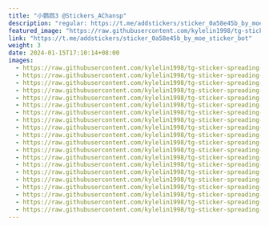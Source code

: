```yaml
---
title: "小鹦鹉3 @Stickers_AChansp"
description: "regular: https://t.me/addstickers/sticker_0a58e45b_by_moe_sticker_bot"
featured_image: "https://raw.githubusercontent.com/kylelin1998/tg-sticker-spreading-worldwide-images/main/img/f993ae4a-9084-44e5-b7d6-0942acc97e04.jpg"
link: "https://t.me/addstickers/sticker_0a58e45b_by_moe_sticker_bot"
weight: 3
date: 2024-01-15T17:10:14+08:00
images:
  - https://raw.githubusercontent.com/kylelin1998/tg-sticker-spreading-worldwide-images/main/img/f993ae4a-9084-44e5-b7d6-0942acc97e04.jpg
  - https://raw.githubusercontent.com/kylelin1998/tg-sticker-spreading-worldwide-images/main/img/680c7547-7456-44f9-aa83-d10a4412a0d0.jpg
  - https://raw.githubusercontent.com/kylelin1998/tg-sticker-spreading-worldwide-images/main/img/cc7d4153-4707-47ab-a980-c9cb53a95334.jpg
  - https://raw.githubusercontent.com/kylelin1998/tg-sticker-spreading-worldwide-images/main/img/41897229-2fee-4fd8-8a99-251da178bca9.jpg
  - https://raw.githubusercontent.com/kylelin1998/tg-sticker-spreading-worldwide-images/main/img/f21718a5-3330-4c53-b37c-065a2efb214c.jpg
  - https://raw.githubusercontent.com/kylelin1998/tg-sticker-spreading-worldwide-images/main/img/3c2d05b9-4bb5-4cd1-88b1-fd09b729b5c3.jpg
  - https://raw.githubusercontent.com/kylelin1998/tg-sticker-spreading-worldwide-images/main/img/62308e9e-7fd9-4947-b314-3e67f8166ee0.jpg
  - https://raw.githubusercontent.com/kylelin1998/tg-sticker-spreading-worldwide-images/main/img/c83a0084-8498-4687-8ff5-5dd149fa928c.jpg
  - https://raw.githubusercontent.com/kylelin1998/tg-sticker-spreading-worldwide-images/main/img/9f476705-23e9-4cec-b256-2ec83a93d76e.jpg
  - https://raw.githubusercontent.com/kylelin1998/tg-sticker-spreading-worldwide-images/main/img/71f55066-a31e-42f7-aca8-ed36411fdf9d.jpg
  - https://raw.githubusercontent.com/kylelin1998/tg-sticker-spreading-worldwide-images/main/img/e3748691-08a0-4ee3-9211-031f1a70c62f.jpg
  - https://raw.githubusercontent.com/kylelin1998/tg-sticker-spreading-worldwide-images/main/img/6709041c-2367-4549-8286-ad0a18e596be.jpg
  - https://raw.githubusercontent.com/kylelin1998/tg-sticker-spreading-worldwide-images/main/img/f6c41fd4-e872-4d88-adfd-b5ae09b778b8.jpg
  - https://raw.githubusercontent.com/kylelin1998/tg-sticker-spreading-worldwide-images/main/img/49b1b0f6-3303-4426-a403-6a38b396384f.jpg
  - https://raw.githubusercontent.com/kylelin1998/tg-sticker-spreading-worldwide-images/main/img/6f935cd3-e7a0-4560-8a5b-58403710fc67.jpg
  - https://raw.githubusercontent.com/kylelin1998/tg-sticker-spreading-worldwide-images/main/img/52894ffc-efe3-4c6f-b617-8197fae32e98.jpg
  - https://raw.githubusercontent.com/kylelin1998/tg-sticker-spreading-worldwide-images/main/img/cf362c2c-4ba6-49a2-9e90-70eb47077e7a.jpg
  - https://raw.githubusercontent.com/kylelin1998/tg-sticker-spreading-worldwide-images/main/img/251dbaf2-8f55-483b-b6b3-e01e8c8e6f98.jpg
  - https://raw.githubusercontent.com/kylelin1998/tg-sticker-spreading-worldwide-images/main/img/dbeca51d-3da4-401d-874e-8634459bf593.jpg
  - https://raw.githubusercontent.com/kylelin1998/tg-sticker-spreading-worldwide-images/main/img/a167da18-8907-428a-a754-a5661cd21251.jpg
---
```

